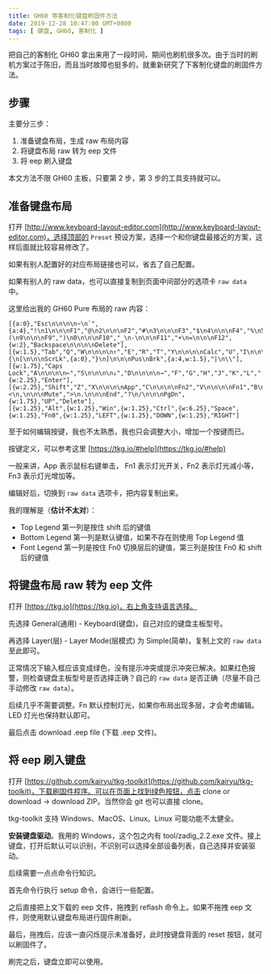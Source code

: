 ```yaml
---
title: GH60 等客制化键盘刷固件方法
date: 2019-12-28 10:47:00 GMT+0800
tags: [ 键盘, GH60, 客制化 ]
---
```


把自己的客制化 GH60 拿出来用了一段时间，期间也刷机很多次。由于当时的刷机方案过于陈旧，而且当时故障也挺多的，就重新研究了下客制化键盘的刷固件方法。

<!-- truncate -->

## 步骤

主要分三步：

1. 准备键盘布局，生成 raw 布局内容
2. 将键盘布局 raw 转为 eep 文件
3. 将 eep 刷入键盘

本文方法不限 GH60 主板，只要第 2 步，第 3 步的工具支持就可以。

## 准备键盘布局

打开 [http://www.keyboard-layout-editor.com](http://www.keyboard-layout-editor.com)，选择顶部的 `Preset` 预设方案，选择一个和你键盘最接近的方案，这样后面就比较容易修改了。

如果有别人配置好的对应布局链接也可以，省去了自己配置。

如果有别人的 raw data，也可以直接复制到页面中间部分的选项卡 `raw data` 中。

这里给出我的 GH60 Pure 布局的 raw 内容：

```
[{a:0},"Esc\n\n\n\n~\n`",{a:4},"!\n1\n\n\nF1","@\n2\n\n\nF2","#\n3\n\n\nF3","$\n4\n\n\nF4","%\n5\n\n\nF5","^\n6\n\n\nF6","&\n7\n\n\nF7","*\n8\n\n\nF8","(\n9\n\n\nF9",")\n0\n\n\nF10","_\n-\n\n\nF11","+\n=\n\n\nF12",{w:2},"Backspace\n\n\n\nDelete"],
[{w:1.5},"Tab","Q","W\n\n\n\n↑","E","R","T","Y\n\n\n\nCalc","U","I\n\n\n\nIns","O","P\n\n\n\nPSc","{\n[\n\n\nScrLk",{a:0},"}\n]\n\n\nPus\nBrk",{a:4,w:1.5},"|\n\\"],
[{w:1.75},"Caps Lock","A\n\n\n\n←","S\n\n\n\n↓","D\n\n\n\n→","F","G","H","J","K","L",":\n;\n\n\nHome","\"\n'\n\n\nPgUp",{w:2.25},"Enter"],
[{w:2.25},"Shift","Z","X\n\n\n\nApp","C\n\n\n\nFn2","V\n\n\n\nFn1","B\n\n\n\nFn3","N\n\n\n\nVolDn","M\n\n\n\nVolUp","<\n,\n\n\nMute",">\n.\n\n\nEnd","?\n/\n\n\nPgDn",{w:1.75},"UP","Delete"],
[{w:1.25},"Alt",{w:1.25},"Win",{w:1.25},"Ctrl",{w:6.25},"Space",{w:1.25},"Fn0",{w:1.25},"LEFT",{w:1.25},"DOWN",{w:1.25},"RIGHT"]
```

至于如何编辑按键，我也不太熟悉，我也只会调整大小，增加一个按键而已。

按键定义，可以参考这里 [https://tkg.io/#help](https://tkg.io/#help)

一般来讲，App 表示鼠标右键单击， Fn1 表示灯光开关，Fn2 表示灯光减小等，Fn3 表示灯光增加等。

编辑好后，切换到 `raw data` 选项卡，把内容复制出来。

我的理解是（**估计不太对**）：

* Top Legend 第一列是按住 shift 后的键值
* Bottom Legend 第一列是默认键值，如果不存在则使用 Top Legend 值
* Font Legend 第一列是按住 Fn0 切换层后的键值，第三列是按住 Fn0 和 shift 后的键值

## 将键盘布局 raw 转为 eep 文件

打开 [https://tkg.io](https://tkg.io)，右上角支持语言选择。

先选择 General(通用) - Keyboard(键盘)，自己对应的键盘主板型号。

再选择 Layer(层) - Layer Mode(层模式) 为 Simple(简单)，复制上文的 `raw data` 至此即可。

正常情况下输入框应该变成绿色，没有提示冲突或提示冲突已解决。如果红色报警，则检查键盘主板型号是否选择正确？自己的 `raw data` 是否正确（尽量不自己手动修改 `raw data`）。

后续几乎不需要调整。Fn 默认控制灯光，如果你布局出现多层，才会考虑编辑。 LED 灯光也保持默认即可。

最后点击 download .eep file (下载 .eep 文件)。

## 将 eep 刷入键盘

打开 [https://github.com/kairyu/tkg-toolkit](https://github.com/kairyu/tkg-toolkit)，下载刷固件程序。可以在页面上找到绿色按钮，点击 clone or download -> download ZIP。当然你会 git 也可以直接 clone。

tkg-toolkit 支持 Windows、MacOS、Linux。Linux 可能功能不太健全。

**安装键盘驱动**。我用的 Windows，这个包之内有 tool/zadig_2.2.exe 文件。接上键盘，打开后默认可以识别，不识别可以选择全部设备列表，自己选择并安装驱动。

后续需要一点点命令行知识。

首先命令行执行 setup 命令，会进行一些配置。

之后直接把上文下载的 eep 文件，拖拽到 reflash 命令上。如果不拖拽 eep 文件，则使用默认键盘布局进行固件刷新。

最后，拖拽后，应该一直闪烁提示未准备好，此时按键盘背面的 reset 按钮，就可以刷固件了。

刷完之后，键盘立即可以使用。
